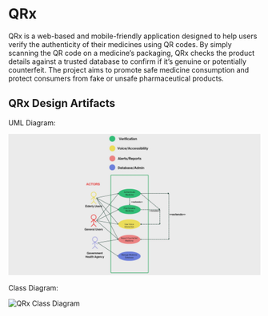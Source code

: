 # QRx

QRx is a web-based and mobile-friendly application designed to help users verify the authenticity of their medicines using QR codes. By simply scanning the QR code on a medicine’s packaging, QRx checks the product details against a trusted database to confirm if it’s genuine or potentially counterfeit. The project aims to promote safe medicine consumption and protect consumers from fake or unsafe pharmaceutical products.



## QRx Design Artifacts

UML Diagram:

<img src="images/qrx_uml.jpg" alt="QRx UML" width="600">

Class Diagram:

<img src="images/qrx_class_diagram.jpg" alt="QRx Class Diagram" width="600">
